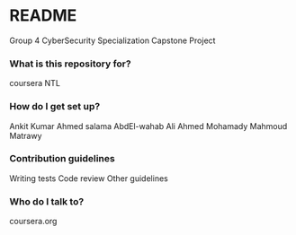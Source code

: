# README #

Group 4 CyberSecurity Specialization Capstone Project

### What is this repository for? ###

coursera
NTL

### How do I get set up? ###

Ankit Kumar 
Ahmed salama AbdEl-wahab 
Ali Ahmed Mohamady 
Mahmoud Matrawy 

### Contribution guidelines ###

 Writing tests
 Code review
 Other guidelines

### Who do I talk to? ###

coursera.org